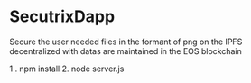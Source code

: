 # SecutrixDapp
Secure the user needed files in the formant of png on the IPFS decentralized with datas are maintained in the EOS blockchain


1 . npm install
2.  node server.js
